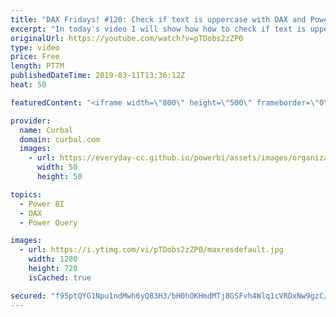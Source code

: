 ```yaml
---
title: "DAX Fridays! #120: Check if text is uppercase with DAX and Power Query"
excerpt: "In today's video I will show how how to check if text is uppecase both using DAX and Power Query. #curbal #daxfridays #dax #powerbi  We will use the following functions: 1. Text.Upper() 2.UPPER() and 3. EXACT()   Get Northwind Dataset: https://www.youtube.com/watch?v=k3NMIlLffrU  Link to DAX Fridays"
originalUrl: https://youtube.com/watch?v=pTDobs2zZP0
type: video
price: Free
length: PT7M
publishedDateTime: 2019-03-11T13:36:12Z
heat: 50

featuredContent: "<iframe width=\"800\" height=\"500\" frameborder=\"0\" src=\"https://www.youtube.com/embed/pTDobs2zZP0\" allow=\"accelerometer; autoplay; encrypted-media; gyroscope; picture-in-picture\" allowfullscreen></iframe>"

provider:
  name: Curbal
  domain: curbal.com
  images:
    - url: https://everyday-cc.github.io/powerbi/assets/images/organizations/curbal.com-50x50.jpg
      width: 50
      height: 50

topics:
  - Power BI
  - DAX
  - Power Query

images:
  - url: https://i.ytimg.com/vi/pTDobs2zZP0/maxresdefault.jpg
    width: 1280
    height: 720
    isCached: true

secured: "f95ptQYG1Npu1ndMwh6yQ83H3/bH0hOKHmdMTj8GSFvh4Wlq1cVRDxNw9gzC//UKxA1QfUAfs/VPepxDxysXRBvFyJsICCOVfyxkuVlqeB6d8y1YRx4o/42mNQ1fV0p4OVTJD8K5MJJagdf9UoSrU22cdiG0t9gWDTKHahw47tb8N3kbWYrvFHiJduvJg8A7O39rAx2LwagIfK1L9jXS05AOWVNQw+PsqU9chKmCMc9RwHkysO7c4aKsKVoSPDNqpEW6CiRJiRbjGzgqibob4Zd26hkT36s+N7rGtVVDJqGUmTkhL0ndqGLe+iL7WrI2f/J/LdXjeP+laNb7ITB795/PIOEF2QeeO1OlW2c8zJPKexTmhTZCRpZ9u9vhIND4K938dkwdF+Jl0CXnFFPGAkHch6C/ck4V6Q8ZzYAAP+w=;6fu9CNvcdBS+orgTLquzBQ=="
---
```


